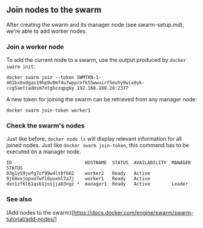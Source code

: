 ## Join nodes to the swarm

After creating the swarm and its manager node (see swarm-setup.md), we're able to add worker nodes.

### Join a worker node

To add the current node to a swarm, use the output produced by `docker swarm init`:

```shell script
docker swarm join --token SWMTKN-1-461bx8vdgas19hp9v0m74u7wpprnfk55wwuirf5evhy9wix8yk-ccg5aettadmsm7otgbzzqpg6y 192.168.188.28:2377
```

A new token for joining the swarm can be retrieved from any manager node:

```shell script
docker swarm join-token worker1
```

### Check the swarm's nodes

Just like before, `docker node ls` will display relevant information for all joined nodes. Just like `docker swarm join-token`, this command has to be executed on a manager node.

```shell script
ID                           HOSTNAME  STATUS  AVAILABILITY  MANAGER STATUS
03g1y59jwfg7cf99w4lt0f662    worker2   Ready   Active
9j68exjopxe7wfl6yuxml7a7j    worker1   Ready   Active
dxn1zf6l61qsb1josjja83ngz *  manager1  Ready   Active        Leader
```

### See also
(Add nodes to the swarm)[https://docs.docker.com/engine/swarm/swarm-tutorial/add-nodes/]